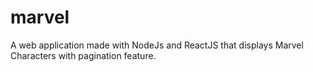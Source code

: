 # marvel
A web application made with NodeJs and ReactJS that displays Marvel Characters with pagination feature.
